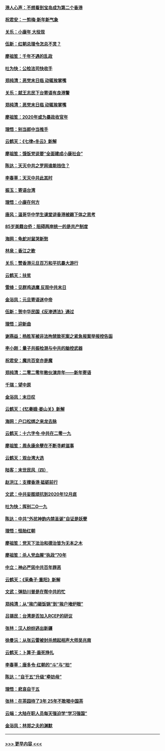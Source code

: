 #### [港人心声：不想看到宝岛成为第二个香港](../pages/nsc993/n11778817.md?t=01091511) 
#### [祝君安：一剪梅‧新年新气象](../pages/nsc993/n11776340.md?t=01091511) 
#### [关乐：小康年 大役现](../pages/nsc993/n11774213.md?t=01091511) 
#### [伍新：红朝总理令怎总不灵？](../pages/nsc993/n11770813.md?t=01091511) 
#### [廖祖笙：千年不遇的乱政](../pages/nsc993/n11770373.md?t=01091511) 
#### [吐为快：公检法司快收手](../pages/nsc993/n11770359.md?t=01091511) 
#### [郑纯清：恶党末日临 动辄挨掌嘴](../pages/nsc993/n11769912.md?t=01091511) 
#### [关乐：就王志民下台寄语有良港警](../pages/nsc993/n11769903.md?t=01091511) 
#### [郑纯清：恶党末日临 动辄挨掌嘴](../pages/nsc993/n11769356.md?t=01091511) 
#### [廖祖笙：2020年或为暴政收官年](../pages/nsc993/n11768216.md?t=01091511) 
#### [理悟：别当郎中当推手](../pages/nsc993/n11768243.md?t=01091511) 
#### [云鹤天：《七律▪冬云》新解](../pages/nsc993/n11768204.md?t=01091511) 
#### [廖祖笙：饿饭党说要“全面建成小康社会”](../pages/nsc993/n11767482.md?t=01091511) 
#### [陈达：天灭中共之罗网谁能挡住？](../pages/nsc993/n11767465.md?t=01091511) 
#### [李春草：天灭中共此其时](../pages/nsc993/n11767452.md?t=01091511) 
#### [振玉：寄语台湾](../pages/nsc993/n11767432.md?t=01091511) 
#### [理悟：小康在何方](../pages/nsc993/n11767394.md?t=01091511) 
#### [唐风：温哥华中学生课堂讲香港被踢下体之思考](../pages/nsc993/n11766848.md?t=01091511) 
#### [85岁美籍台侨：阻碍两岸统一的是共产制度](../pages/nsc993/n11765043.md?t=01091511) 
#### [海网：龟蛇对鼠哭新愁](../pages/nsc993/n11764895.md?t=01091511) 
#### [林泉：香江之歌](../pages/nsc993/n11764415.md?t=01091511) 
#### [关乐：赞香港元旦百万和平抗暴大游行](../pages/nsc993/n11764382.md?t=01091511) 
#### [云鹤天：扶贫](../pages/nsc993/n11764245.md?t=01091511) 
#### [雪绮：见群鸡退鹰  反观中共末日](../pages/nsc993/n11762112.md?t=01091511) 
#### [金浴凤：元旦寄语迷中帝](../pages/nsc993/n11761788.md?t=01091511) 
#### [伍新：贺中华民国《反渗透法》通过](../pages/nsc993/n11761994.md?t=01091511) 
#### [理悟：迎新曲](../pages/nsc993/n11761152.md?t=01091511) 
#### [谢燕益：杨胜军被非法拘禁致死案之紧急报案举报控告函](../pages/nsc993/n11756134.md?t=01091511) 
#### [李小刚：量子共振检测与中共的脑控武器](../pages/nsc993/n11754518.md?t=01091511) 
#### [祝君安：魔共百变亦是魔](../pages/nsc993/n11754469.md?t=01091511) 
#### [郑纯清：二零二零年散伙演弃年——新年寄语](../pages/nsc993/n11754195.md?t=01091511) 
#### [千瑞：望中原](../pages/nsc993/n11754159.md?t=01091511) 
#### [金浴凤：末日叹](../pages/nsc993/n11752359.md?t=01091511) 
#### [云鹤天：《忆秦娥‧娄山关》新解](../pages/nsc993/n11752348.md?t=01091511) 
#### [海网：户口松绑之来龙去脉](../pages/nsc993/n11752328.md?t=01091511) 
#### [云鹤天：十六字令‧中共在二零一九](../pages/nsc993/n11752305.md?t=01091511) 
#### [廖祖笙：周永康余孽在不断寻衅滋事](../pages/nsc993/n11751013.md?t=01091511) 
#### [云鹤天：观台湾大选](../pages/nsc993/n11751007.md?t=01091511) 
#### [陆客：末世民风（四）](../pages/nsc993/n11749203.md?t=01091511) 
#### [赵洪江：支撑香港 砥砺前行](../pages/nsc993/n11748482.md?t=01091511) 
#### [文武：中共妄图顽抗到2020年12月底](../pages/nsc993/n11748446.md?t=01091511) 
#### [吐为快：挥别二O一九](../pages/nsc993/n11748411.md?t=01091511) 
#### [陈达：中共“外扰神韵内禁圣诞”自证是妖孽](../pages/nsc993/n11748226.md?t=01091511) 
#### [理悟：怪胎红朝](../pages/nsc993/n11748206.md?t=01091511) 
#### [廖祖笙：党天下法治和德治皆为无本之木](../pages/nsc993/n11748135.md?t=01091511) 
#### [廖祖笙：杀人党血腥“执政”70年](../pages/nsc993/n11745144.md?t=01091511) 
#### [中立：神必严惩中共百年罪恶](../pages/nsc993/n11744970.md?t=01091511) 
#### [云鹤天：《采桑子‧重阳》新解](../pages/nsc993/n11744948.md?t=01091511) 
#### [文武：弹劾川普是在帮中共的忙](../pages/nsc993/n11744758.md?t=01091511) 
#### [郑纯清：从“挨门砸饭锅”到“挨户堵炉眼”](../pages/nsc993/n11744745.md?t=01091511) 
#### [吕锡民：台湾是否加入RCEP的研议](../pages/nsc993/n11744701.md?t=01091511) 
#### [张林：汉人纷纷逃出新疆](../pages/nsc993/n11743530.md?t=01091511) 
#### [徐曼沅：从张云雷被封杀想起相声大师吴兆南](../pages/nsc993/n11741816.md?t=01091511) 
#### [云鹤天：卜算子‧垂死挣扎](../pages/nsc993/n11739956.md?t=01091511) 
#### [李春草：唐多令‧红朝的“斗”与“拍”](../pages/nsc993/n11739830.md?t=01091511) 
#### [陈达：“自干五”升级“牵妨母”](../pages/nsc993/n11739724.md?t=01091511) 
#### [理悟：悲哀自干五](../pages/nsc993/n11739547.md?t=01091511) 
#### [张林：在茶园待了3年 25年不敢喝中国茶](../pages/nsc993/n11739240.md?t=01091511) 
#### [云端：大陆在职人员每天强迫学“学习强国”](../pages/nsc993/n11738735.md?t=01091511) 
#### [金浴凤：林郑之夫的渊默](../pages/nsc993/n11737735.md?t=01091511) 

----
#### [ >>> 更早内容 <<< ](../indexes/nsc993-earlier.md)
